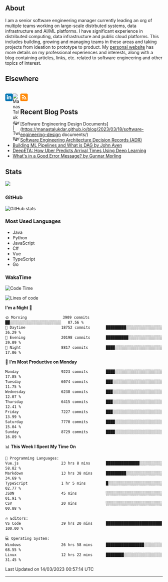 ## About

I am a senior software engineering manager currently leading an org of multiple teams working on large-scale distrbuted systems, data infrastructure and AI/ML platforms. I have significant experience in distributed computing, data infrastructure and public cloud platforms. This includes building, growing and managing teams in these areas and taking projects from ideation to prototype to product. My [personal website](https://manastalukdar.github.io/) has more details on my professional experiences and interests, along with a blog containing articles, links, etc. related to software engineering and other topics of interest.

## Elsewhere

</br>

<a href="https://www.linkedin.com/in/manastalukdar" target="_blank">
  <img align="left" alt="Manas Talukdar | Linkedin" width="24px" src="https://raw.githubusercontent.com/edent/SuperTinyIcons/master/images/svg/linkedin.svg" />
</a>
<a href="https://www.twitter.com/manastalukdar" target="_blank">
  <img align="left" alt="Manas Talukdar | Twitter" width="24px" src="https://github.com/TheDudeThatCode/TheDudeThatCode/blob/master/Assets/Twitter.svg" />
</a>
<a href="https://manastalukdar.github.io/" target="_blank">
  <img align="left" alt="Manas Talukdar | Website" width="24px" src="https://github.com/edent/SuperTinyIcons/blob/master/images/svg/rss.svg" />
</a>

</br>

## Recent Blog Posts

<!-- BLOG:START -->
- [Software Engineering Design Documents](https://manastalukdar.github.io/blog/2023/03/18/software-engineering-design documents/)
- [Software Engineering Architecture Decision Records &lpar;ADR&rpar;](https://manastalukdar.github.io/blog/2023/03/18/software-engineering-architecture-decision-records/)
- [Building ML Pipelines and What is DAG by John Aven](https://manastalukdar.github.io/blog/2022/03/21/building-ml-pipelines-dag/)
- [DeepETA: How Uber Predicts Arrival Times Using Deep Learning](https://manastalukdar.github.io/blog/2022/03/21/deepeta-uber-predicts-arrival-times-deep-learning/)
- [What&#39;s in a Good Error Message? by Gunnar Morling](https://manastalukdar.github.io/blog/2022/02/11/good-error-message-gunnar-morling/)
<!-- BLOG:END -->

## Stats

![](https://komarev.com/ghpvc/?username=manastalukdar)

### GitHub

![GitHub stats](https://github-readme-stats.vercel.app/api?username=manastalukdar&show_icons=true&hide_border=true&hide_rank=true&hide_title=true&icon_color=79ff97&text_color=cecac3&bg_color=4d4b4b)

### Most Used Languages

- Java
- Python
- JavaScript
- C#
- Vue
- TypeScript
- Go

<!--
![Top Langs](https://github-readme-stats.vercel.app/api/top-langs/?username=manastalukdar&layout=compact&hide_border=true&hide_title=true&icon_color=79ff97&text_color=cecac3&bg_color=4d4b4b)
-->

### WakaTime

<!--START_SECTION:waka-->
![Code Time](http://img.shields.io/badge/Code%20Time-3%2C450%20hrs%2040%20mins-blue)

![Lines of code](https://img.shields.io/badge/From%20Hello%20World%20I%27ve%20Written-17.3%20million%20lines%20of%20code-blue)

**I'm a Night 🦉** 

```text
🌞 Morning                3909 commits        ██░░░░░░░░░░░░░░░░░░░░░░░   07.56 % 
🌆 Daytime                18752 commits       █████████░░░░░░░░░░░░░░░░   36.29 % 
🌃 Evening                20198 commits       ██████████░░░░░░░░░░░░░░░   39.09 % 
🌙 Night                  8817 commits        ████░░░░░░░░░░░░░░░░░░░░░   17.06 % 
```
📅 **I'm Most Productive on Monday** 

```text
Monday                   9223 commits        ████░░░░░░░░░░░░░░░░░░░░░   17.85 % 
Tuesday                  6074 commits        ███░░░░░░░░░░░░░░░░░░░░░░   11.75 % 
Wednesday                6238 commits        ███░░░░░░░░░░░░░░░░░░░░░░   12.07 % 
Thursday                 6415 commits        ███░░░░░░░░░░░░░░░░░░░░░░   12.41 % 
Friday                   7227 commits        ███░░░░░░░░░░░░░░░░░░░░░░   13.99 % 
Saturday                 7770 commits        ████░░░░░░░░░░░░░░░░░░░░░   15.04 % 
Sunday                   8729 commits        ████░░░░░░░░░░░░░░░░░░░░░   16.89 % 
```


📊 **This Week I Spent My Time On** 

```text
💬 Programming Languages: 
Vue.js                   23 hrs 8 mins       ███████████████░░░░░░░░░░   58.82 % 
Markdown                 13 hrs 38 mins      █████████░░░░░░░░░░░░░░░░   34.69 % 
TypeScript               1 hr 5 mins         █░░░░░░░░░░░░░░░░░░░░░░░░   02.77 % 
JSON                     45 mins             ░░░░░░░░░░░░░░░░░░░░░░░░░   01.91 % 
CSV                      20 mins             ░░░░░░░░░░░░░░░░░░░░░░░░░   00.88 % 

🔥 Editors: 
VS Code                  39 hrs 20 mins      █████████████████████████   100.00 % 

💻 Operating System: 
Windows                  26 hrs 58 mins      █████████████████░░░░░░░░   68.55 % 
Linux                    12 hrs 22 mins      ████████░░░░░░░░░░░░░░░░░   31.45 % 
```


 Last Updated on 14/03/2023 00:57:14 UTC
<!--END_SECTION:waka-->

---

<!--

**manastalukdar/manastalukdar** is a ✨ _special_ ✨ repository because its `README.md` (this file) appears on your GitHub profile.

Here are some ideas to get you started:

- 🔭 I’m currently working on ...
- 🌱 I’m currently learning ...
- 👯 I’m looking to collaborate on ...
- 🤔 I’m looking for help with ...
- 💬 Ask me about ...
- 📫 How to reach me: ...
- 😄 Pronouns: ...
- ⚡ Fun fact: ...
-->
